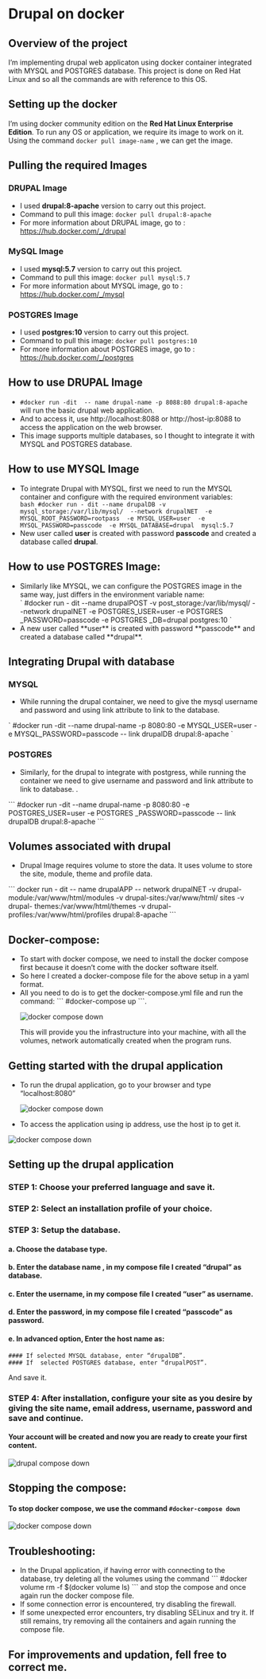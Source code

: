 # Drupal on docker

## Overview of the project

I’m implementing drupal web applicaton using docker container integrated with MYSQL and POSTGRES database. This project is done on Red Hat Linux and so all the commands are with reference to this OS.

## Setting up the docker

I’m using docker community edition on the **Red Hat Linux Enterprise Edition**. To run any OS or application, we require its image to work on it. Using the command ` docker pull image-name ` , we can get the image.

## Pulling the required Images

### DRUPAL Image

* I used **drupal:8-apache** version to carry out this project.
* Command to pull this image: ` docker pull drupal:8-apache `
* For more information about DRUPAL image, go to : https://hub.docker.com/_/drupal

### MySQL Image
* I used **mysql:5.7**  version to carry out this project.
* Command to pull this image: ` docker pull mysql:5.7 `
* For more information about MYSQL image, go to : https://hub.docker.com/_/mysql

### POSTGRES Image
* I used **postgres:10** version to carry out this project.
* Command to pull this image: ` docker pull postgres:10 `
* For more information about POSTGRES image, go to : https://hub.docker.com/_/postgres

## How to use DRUPAL Image

* ` #docker run -dit  -- name drupal-name -p 8088:80 drupal:8-apache ` will run the basic drupal web application.
* And to access it, use http://localhost:8088 or http://host-ip:8088 to access the application on the web browser.
* This image supports multiple databases, so I thought to integrate it with MYSQL and POSTGRES database.

## How to use MYSQL Image
* To integrate Drupal with MYSQL, first we need to run the MYSQL container and configure with the required environment variables:</li>
` bash #docker run - dit --name drupalDB -v mysql_storage:/var/lib/mysql/  --network drupalNET 
-e MYSQL_ROOT_PASSWORD=rootpass 
-e MYSQL_USER=user 
-e MYSQL_PASSWORD=passcode 
-e MYSQL_DATABASE=drupal  mysql:5.7 `
* New user called **user** is created with password **passcode** and created a database called **drupal**.

## How to use POSTGRES Image:

<ul><li>Similarly like MYSQL, we can configure the POSTGRES image in the same way, just differs in the environment variable name:</li>
` #docker run - dit --name  drupalPOST  
-v post_storage:/var/lib/mysql/ --network drupalNET 
-e POSTGRES_USER=user 
-e POSTGRES _PASSWORD=passcode 
-e POSTGRES _DB=drupal  postgres:10 `
<li>A new user called **user** is created with password **passcode** and created a database called **drupal**.</li></ul>

## Integrating Drupal with database

### MYSQL
<ul><li>While running the drupal container, we need to give the mysql username and password and using link attribute to link to the database.</li></ul>
` #docker run -dit  --name drupal-name -p 8080:80 
-e MYSQL_USER=user 
-e MYSQL_PASSWORD=passcode 
-- link drupalDB drupal:8-apache `

### POSTGRES
<ul><li>Similarly, for the drupal to integrate with postgress, while running the container we need to give username and password and link attribute to link to database. .</li></ul>
``` #docker run -dit  --name drupal-name  -p 8080:80 
-e POSTGRES_USER=user 
-e POSTGRES _PASSWORD=passcode 
-- link drupalDB drupal:8-apache ```

## Volumes associated with drupal
<ul><li>Drupal Image requires volume to store the data. It uses volume to store the site, module, theme and profile data.</li></ul>
``` docker run - dit  -- name drupalAPP  -- network  drupalNET 
	-v drupal-module:/var/www/html/modules
	-v drupal-sites:/var/www/html/ sites
	-v drupal- themes:/var/www/html/themes
-v drupal- profiles:/var/www/html/profiles
drupal:8-apache ```

## Docker-compose:
<ul><li>To start with docker compose, we need to install the docker compose first because it doesn’t come with the docker software itself.</li>
<li>So here I created a docker-compose file for the above setup in a yaml format.</li>
<li>All you need to do is to get the docker-compose.yml file and run the command: ``` #docker-compose up ```.</li>

![docker compose down](https://github.com/amalk-money/drupal_with_docker/blob/master/ScreenShots/up.png)

</li>This will provide you the infrastructure into your machine, with all the volumes, network automatically created when the program runs.</li></ul>

## Getting started with the drupal application
<ul><li>To run the drupal application, go to your browser and type “localhost:8080” </li>

![docker compose down](https://github.com/amalk-money/drupal_with_docker/blob/master/ScreenShots/local.png)

<li>To access the application using ip address, use the host ip to get it. </li></ul>

![docker compose down](https://github.com/amalk-money/drupal_with_docker/blob/master/ScreenShots/ip.png)

## Setting up the drupal application

### STEP 1: Choose your preferred language and save it.

### STEP 2: Select an installation profile of your choice.

### STEP 3: Setup the database.

#### a. Choose the database type.
#### b. Enter the database name , in my compose file I created “drupal” as database.
#### c. Enter the username, in my compose file I created “user” as username.
#### d. Enter the password, in my compose file I created “passcode” as password.
#### e. In advanced option, Enter the host name as:
	#### If selected MYSQL database, enter “drupalDB”.
	#### If  selected POSTGRES database, enter “drupalPOST”.
And save it.

### STEP 4: After installation, configure your site as you desire by giving the site name, email address, username, password and save and continue.

#### Your account will be created and now you are ready to create your first content.

![drupal compose down](https://github.com/amalk-money/drupal_with_docker/blob/master/ScreenShots/drupal.png)

## Stopping the compose:

#### To stop docker compose, we use the command ``` #docker-compose down ```

![docker compose down](https://github.com/amalk-money/drupal_with_docker/blob/master/ScreenShots/down.png)

## Troubleshooting:

<ul><li>In the Drupal application, if having error with connecting to the database, try deleting all the volumes using the command ``` #docker volume rm -f $(docker volume ls) ``` and stop the compose and once again run the docker compose file. </li>
<li>If some connection error is encountered, try disabling the firewall. </li>
<li>If some unexpected error encounters, try disabling SELinux and try it. If still remains, try removing all the containers and again running the compose file. </li></ul>

## For improvements and updation, fell free to correct me.
